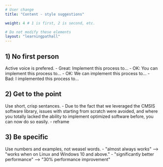 ```yaml
---
# User change
title: "Content - style suggestions"

weight: 4 # 1 is first, 2 is second, etc.

# Do not modify these elements
layout: "learningpathall"
---
```


## 1) No first person
Active voice is prefered. 
    - Great:	 	Implement this process to…
    - OK:   		You can implement this process to…
    - OK:           We can implement this process to…
    - Bad:      	I implemented this process to…

## 2) Get to the point
Use short, crisp sentances. 
    - Due to the fact that we leveraged the CMSIS software library, issues with starting from scratch were avoided, and where you totally lacked the ability to implement optimized software before, you can now do so easily.
    - reframe

## 3) Be specific
Use numbers and examples, not weasel words.
    - "almost always works" --> "works when on Linux and Windows 10 and above."
    - "significantly better performance" --> "30% performance improvement"
